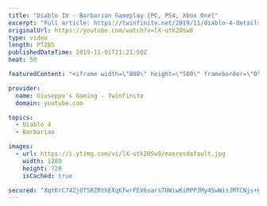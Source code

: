 ```yaml
---
title: "Diablo IV - Barbarian Gameplay [PC, PS4, Xbox One]"
excerpt: "Full article: https://twinfinite.net/2019/11/diablo-4-details videos/ Recorded from Blizzcon livestream: https://blizzcon.com/en-us/watch."
originalUrl: https://youtube.com/watch?v=lX-utkZOSw8
type: video
length: PT28S
publishedDateTime: 2019-11-01T21:21:50Z
heat: 50

featuredContent: "<iframe width=\"800\" height=\"500\" frameborder=\"0\" src=\"https://www.youtube.com/embed/lX-utkZOSw8\" allow=\"accelerometer; autoplay; encrypted-media; gyroscope; picture-in-picture\" allowfullscreen></iframe>"

provider:
  name: Giuseppe's Gaming - Twinfinite
  domain: youtube.com

topics:
  - Diablo 4
  - Barbarian

images:
  - url: https://i.ytimg.com/vi/lX-utkZOSw8/maxresdefault.jpg
    width: 1280
    height: 720
    isCached: true

secured: "XqtKrC74Zj0T5RZRthEXqKfwrFEV6sars7UWiwKiMPPJMy4SwWisJMTCNjs+Km+256VznJ5qVWIqBWw0WP1Xf6HwDAvHf5KFfQP/lqkHf6gs30RbaTFkPlZ1OOK6GtScztRV1owJOUMWNoimcAE0MtEX2QtTtNpkD0TpCRfTxw+h8TFmrZam+uPr0ujVhza1f8TAdKNUWYiHZ6mhlKOwFjv1cgIoS1N8e9tZcw7W8VMHfp50kesFjtnqI9TuRGTYcnZxwEY/X0mbawt5ZObn6C3pwhUaxqzSg0fmBaNm/z6fOXTGLyLvQGRyWoQjL/XY/UEpuKymC+pumSkusYtbApARlUIIfTEIP75JzZDhQuBqfz626Lns0Cd2BcBEYGHdf3L+Ks2L3fGgldf3+w0mTKUiE8p7YIZMqTrNc/M1dN4=;MSFg2RDQWHby6EI3o4r2CA=="
---
```


